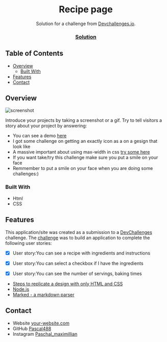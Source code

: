<!-- Please update value in the {}  -->

<h1 align="center">Recipe page</h1>

<div align="center">
   Solution for a challenge from  <a href="http://devchallenges.io" target="_blank">Devchallenges.io</a>.
</div>

<div align="center">
  <h3>
  <a>
    <a href="https://{your-url-to-the-solution}">
      Solution
    </a>
  </h3>
</div>

<!-- TABLE OF CONTENTS -->

## Table of Contents

- [Overview](#overview)
  - [Built With](#built-with)
- [Features](#features)
- [Contact](#contact)

<!-- OVERVIEW -->

## Overview

![screenshot](https://user-images.githubusercontent.com/16707738/92399059-5716eb00-f132-11ea-8b14-bcacdc8ec97b.png)

Introduce your projects by taking a screenshot or a gif. Try to tell visitors a story about your project by answering:

- You can see a demo [here]()
- I got some challenge on getting an exactly icon as a on a gesign that look like
- A massive important about using max-width in css [try some here](https://www.w3schools.com/cssref/playit.asp?filename=playcss_max-width)
- If you want take/try  this challenge make sure you put a smile on your face
- Remmember to put a smile on your face when you are doing some challenges:)
   


### Built With


- Html
- CSS


## Features


This application/site was created as a submission to a [DevChallenges](https://devchallenges.io/challenges) challenge. The [challenge](https://devchallenges.io/challenges/TtUjDt19eIHxNQ4n5jps) was to build an application to complete the following user stories:

- [x] User story:You can see a recipe with ingredients and instructions
- [x] User story:You can select a checkbox if I have the ingredients
- [x] User story:You can see the number of servings, baking times



- [Steps to replicate a design with only HTML and CSS](https://devchallenges-blogs.web.app/how-to-replicate-design/)
- [Node.js](https://nodejs.org/)
- [Marked - a markdown parser](https://github.com/chjj/marked)

## Contact

- Website [your-website.com](https://{your-web-site-link})
- GitHub [Pascal488](https://github.com/Pascal488)
- Instagram [Paschal_maximillian](https://www.instagram.com/paschal_maximillian/)
